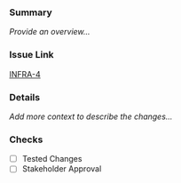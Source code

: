 ### Summary 
_Provide an overview..._

### Issue Link
[INFRA-4](https://thrilledberry.atlassian.net/browse/INFRA-4)

### Details
_Add more context to describe the changes..._

### Checks
- [ ] Tested Changes
- [ ] Stakeholder Approval
